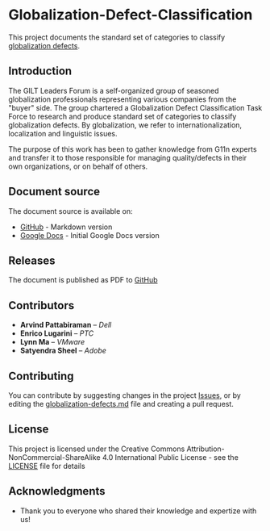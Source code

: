 # Globalization-Defect-Classification

This project documents the standard set of categories to classify [globalization defects](globalization-defects.md).

## Introduction

The GILT Leaders Forum is a self-organized group of seasoned globalization professionals representing various companies from the "buyer" side. The group chartered a Globalization Defect Classification Task Force to research and produce standard set of categories to classify globalization defects. By globalization, we refer to internationalization, localization and linguistic issues.

The purpose of this work has been to gather knowledge from G11n experts and transfer it to those responsible for managing quality/defects in their own organizations, or on behalf of others.

## Document source

The document source is available on:

* [GitHub](globalization-defects.md) - Markdown version
* [Google Docs](https://drive.google.com/file/d/1PkUEM9MoT8_3m8n8w5GVKAE3xIrrL5nc/view) - Initial Google Docs version
  

## Releases

The document is published as PDF to [GitHub](https://github.com/GILT-Forum/Globalization-Defects/releases)

## Contributors

* **Arvind Pattabiraman** – *Dell*
* **Enrico Lugarini** – *PTC*
* **Lynn Ma** – *VMware*
* **Satyendra Sheel** – *Adobe*


## Contributing

You can contribute by suggesting changes in the project [Issues](https://github.com/GILT-Forum/Globalization-Defects/issues), or by editing the [globalization-defects.md](globalization-defects.md) file and creating a pull request.

## License

This project is licensed under the Creative Commons Attribution-NonCommercial-ShareAlike 4.0 International Public License - see the [LICENSE](LICENSE) file for details

## Acknowledgments

* Thank you to everyone who shared their knowledge and expertize with us!
